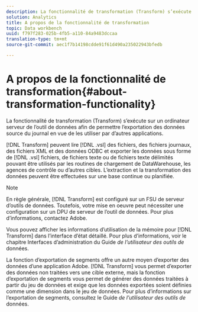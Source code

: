 ```yaml
---
description: La fonctionnalité de transformation (Transform) s’exécute sur un ordinateur serveur de l’outil de données afin de permettre l’exportation des données source du journal en vue de les utiliser par d’autres applications.
solution: Analytics
title: A propos de la fonctionnalité de transformation
topic: Data workbench
uuid: f797f283-025b-4fb5-a110-84a9483dccaa
translation-type: tm+mt
source-git-commit: aec1f7b14198cdde91f61d490a235022943bfedb

---
```



# A propos de la fonctionnalité de transformation{#about-transformation-functionality}

La fonctionnalité de transformation (Transform) s’exécute sur un ordinateur serveur de l’outil de données afin de permettre l’exportation des données source du journal en vue de les utiliser par d’autres applications.

[!DNL Transform] peuvent lire [!DNL .vsl] des fichiers, des fichiers journaux, des fichiers XML et des données ODBC et exporter les données sous forme de [!DNL .vsl] fichiers, de fichiers texte ou de fichiers texte délimités pouvant être utilisés par les routines de chargement de DataWarehouse, les agences de contrôle ou d’autres cibles. L’extraction et la transformation des données peuvent être effectuées sur une base continue ou planifiée.

>[!NOTE]
>
>En règle générale, [!DNL Transform] est configuré sur un FSU de serveur d’outils de données. Toutefois, votre mise en oeuvre peut nécessiter une configuration sur un DPU de serveur de l’outil de données. Pour plus d’informations, contactez Adobe.

Vous pouvez afficher les informations d’utilisation de la mémoire pour [!DNL Transform] dans l’interface d’état détaillé. Pour plus d’informations, voir le chapitre Interfaces d’administration du Guide *de l’utilisateur des outils de* données.

La fonction d’exportation de segments offre un autre moyen d’exporter des données d’une application Adobe. [!DNL Transform] vous permet d’exporter des données non traitées vers une cible externe, mais la fonction d’exportation de segments vous permet de générer des données traitées à partir du jeu de données et exige que les données exportées soient définies comme une dimension dans le jeu de données. Pour plus d’informations sur l’exportation de segments, consultez le Guide *de l’utilisateur des outils de* données.
